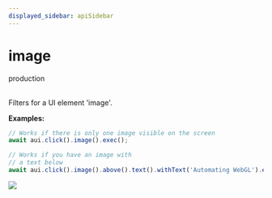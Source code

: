```yaml
---
displayed_sidebar: apiSidebar
---
```

# image
<span class="theme-doc-version-badge badge badge--success">production</span><br/><br/>

Filters for a UI element 'image'.

**Examples:**
```typescript
// Works if there is only one image visible on the screen
await aui.click().image().exec();

// Works if you have an image with
// a text below
await aui.click().image().above().text().withText('Automating WebGL').exec();
```
![](/img/gif/image.gif)
